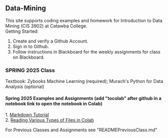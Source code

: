 ## Data-Mining
This site supports coding examples and homework for Introduction to Data Mining (CIS 3902) at Catawba College.<br>
Getting Started:<br>
1.  Create and verify a Github Account.<br>
2.  Sign in to Github.<br>
3.  Follow instructions in Blackboard for the weekly assignments for class on Blackboard.<br>

### SPRING 2025 Class

<p>Textbook:  Zybooks Machine Learning (required); Murach's Python for Data Analysis (optional)</p>
<h4>Spring 2025 Examples and Assignments (add "tocolab" after github in a notebook link to open the notebook in Colab)</h4>
1. <a href="https://agea.github.io/tutorial.md/">Markdown Tutorial</a><br>
2. <a href="https://github.com/plthomps/CIS-3902-Data-Mining/blob/main/Reading_Files_in_Colab_with_Jupyter_Notebook.ipynb">Reading Various Types of Files in Colab</a><br>

<p>For Previous Classes and Assignments see "READMEPreviousClass.md"</p>






